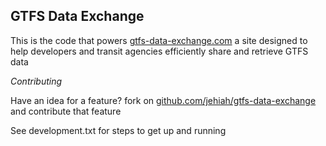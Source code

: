GTFS Data Exchange
------------------

This is the code that powers [gtfs-data-exchange.com](http://www.gtfs-data-exchange.com/) a site 
designed to help developers and transit agencies efficiently share and retrieve GTFS data

*Contributing*

Have an idea for a feature? fork on [github.com/jehiah/gtfs-data-exchange](http://github.com/jehiah/gtfs-data-exchange) and contribute that feature

See development.txt for steps to get up and running
